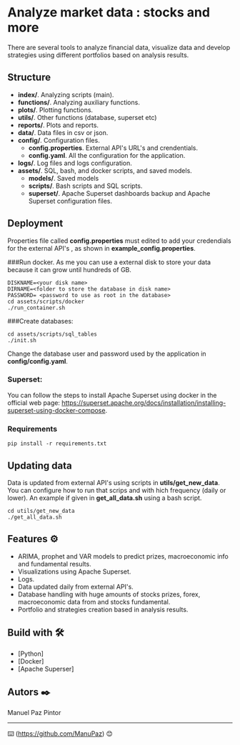 # Analyze market data : stocks and more

There are several tools to analyze financial data, visualize data and develop strategies using different portfolios based on analysis results. 
## Structure

* **index/**. Analyzing scripts (main).
* **functions/**. Analyzing auxiliary functions.
* **plots/**. Plotting functions.
* **utils/**. Other functions (database, superset etc)
* **reports/**. Plots and reports.
* **data/**. Data files in csv or json.
* **config/**. Configuration files.
  * **config.properties**. External API's URL's and crendentials.
  * **config.yaml**. All the configuration for the application.
* **logs/**. Log files and logs configuration.
* **assets/**.  SQL, bash, and docker scripts, and saved models.
  * **models/**. Saved models
  * **scripts/**. Bash scripts and SQL scripts.
  * **superset/**. Apache Superset  dashboards backup and Apache Superset configuration files.

## Deployment

Properties file called **config.properties** must edited to add your credendials for the external API's , as shown in **example_config.properties**.
<br>

###Run docker. 
As me you can use a external disk to store your data because it can grow until hundreds of GB.
```
DISKNAME=<your disk name>
DIRNAME=<folder to store the database in disk name>
PASSWORD= <password to use as root in the database>
cd assets/scripts/docker
./run_container.sh
```
###Create databases:
```
cd assets/scripts/sql_tables
./init.sh
```
Change the database user and password used by the application in  **config/config.yaml**.

### Superset:

You can follow the steps to install Apache Superset using docker in the official web page: https://superset.apache.org/docs/installation/installing-superset-using-docker-compose.

### Requirements

```
pip install -r requirements.txt
```
## Updating data 
Data is updated from external API's using  scripts in **utils/get_new_data**. You can configure how to run that scrips and with hich frequency (daily or lower).
An example if given in **get_all_data.sh** using a bash script.
```
cd utils/get_new_data 
./get_all_data.sh 
```
## Features ⚙️
 
* ARIMA, prophet and VAR models to predict prizes, macroeconomic info and fundamental results.
* Visualizations using Apache Superset.
* Logs.
* Data updated daily from external API's.
* Database handling with huge amounts of stocks prizes, forex, macroeconomic data from and stocks fundamental.
* Portfolio and strategies creation based in analysis results.
## Build with 🛠️

* [Python]
* [Docker]
* [Apache Superser]



## Autors ✒️
Manuel Paz Pintor



---
⌨️ (https://github.com/ManuPaz) 😊
